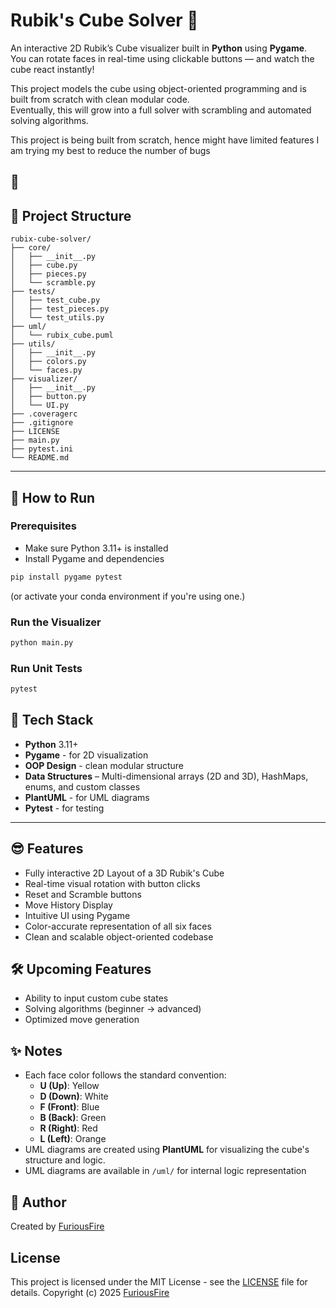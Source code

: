 # Rubik's Cube Solver 🧩

An interactive 2D Rubik’s Cube visualizer built in **Python** using **Pygame**.  
You can rotate faces in real-time using clickable buttons — and watch the cube react instantly!

This project models the cube using object-oriented programming and is built from scratch with clean modular code.  
Eventually, this will grow into a full solver with scrambling and automated solving algorithms.

This project is being built from scratch, hence might have limited features
I am trying my best to reduce the number of bugs

🤗
---

## 📂 Project Structure

```plaintext
rubix-cube-solver/
├── core/
│   ├── __init__.py
│   ├── cube.py
│   ├── pieces.py
│   └── scramble.py
├── tests/
│   ├── test_cube.py
│   ├── test_pieces.py
│   └── test_utils.py
├── uml/
│   └── rubix_cube.puml
├── utils/
│   ├── __init__.py
│   ├── colors.py
│   └── faces.py
├── visualizer/
│   ├── __init__.py
│   ├── button.py
│   └── UI.py
├── .coveragerc
├── .gitignore
├── LICENSE
├── main.py
├── pytest.ini
└── README.md
```

---

## 🚀 How to Run

### Prerequisites

 - Make sure Python 3.11+ is installed
 - Install Pygame and dependencies

```bash
pip install pygame pytest
```
(or activate your conda environment if you're using one.)

### Run the Visualizer

```bash
python main.py
```

### Run Unit Tests

```bash
pytest
```

## 🧰 Tech Stack

- **Python** 3.11+
- **Pygame** - for 2D visualization
- **OOP Design** - clean modular structure
- **Data Structures** – Multi-dimensional arrays (2D and 3D), HashMaps, enums, and custom classes
- **PlantUML** - for UML diagrams
- **Pytest** - for testing

---

## 😎 Features

- Fully interactive 2D Layout of a 3D Rubik's Cube
- Real-time visual rotation with button clicks
- Reset and Scramble buttons
- Move History Display
- Intuitive UI using Pygame
- Color-accurate representation of all six faces
- Clean and scalable object-oriented codebase

## 🛠️ Upcoming Features

- Ability to input custom cube states
- Solving algorithms (beginner -> advanced)
- Optimized move generation

## ✨ Notes

- Each face color follows the standard convention:
    - **U (Up)**: Yellow
    - **D (Down)**: White
    - **F (Front)**: Blue
    - **B (Back)**: Green
    - **R (Right)**: Red
    - **L (Left)**: Orange
- UML diagrams are created using **PlantUML** for visualizing the cube's structure and logic.
- UML diagrams are available in ```/uml/``` for internal logic representation

## 👤 Author

Created by [FuriousFire](https://github.com/FuriousFire05)

## License

This project is licensed under the MIT License - see the [LICENSE](LICENSE) file for details.
Copyright (c) 2025 [FuriousFire](https://github.com/FuriousFire05)